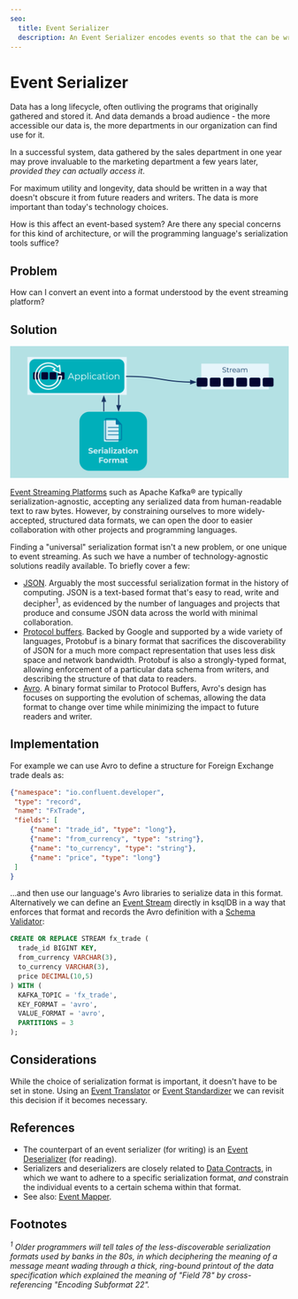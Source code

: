 ```yaml
---
seo:
  title: Event Serializer
  description: An Event Serializer encodes events so that the can be written to disk, transferred across the network, and generally preserved for future readers.
---
```


# Event Serializer

Data has a long lifecycle, often outliving the programs that
originally gathered and stored it. And data demands a broad
audience - the more accessible our data is, the more departments in
our organization can find use for it. 

In a successful system, data gathered by the sales department in one
year may prove invaluable to the marketing department a few years
later, _provided they can actually access it_.

For maximum utility and longevity, data should be written in a way
that doesn't obscure it from future readers and writers. The data is
more important than today's technology choices.

How is this affect an event-based system? Are there any special
concerns for this kind of architecture, or will the programming
language's serialization tools suffice?

## Problem

How can I convert an event into a format understood by the event streaming platform?

## Solution

![event serializer](../img/event-serializer.svg)

[Event Streaming
Platforms](../event-stream/event-streaming-platform.md) such as Apache
Kafka&reg; are typically serialization-agnostic, accepting any
serialized data from human-readable text to raw bytes. However, by
constraining ourselves to more widely-accepted, structured data
formats, we can open the door to easier collaboration with other
projects and programming languages.

Finding a "universal" serialization format isn't a new problem, or
one unique to event streaming. As such we have a number of
technology-agnostic solutions readily available. To briefly cover a
few:

* [JSON](https://www.json.org/). Arguably the most successful
  serialization format in the history of computing. JSON is a
  text-based format that's easy to read, write and
  decipher<sup>1</sup>, as evidenced by the number of languages and
  projects that produce and consume JSON data across the world with
  minimal collaboration.
* [Protocol
  buffers](https://developers.google.com/protocol-buffers). Backed by
  Google and supported by a wide variety of languages, Protobuf is a
  binary format that sacrifices the discoverability of JSON for a much
  more compact representation that uses less disk space and network
  bandwidth. Protobuf is also a strongly-typed format, allowing
  enforcement of a particular data schema from writers, and describing
  the structure of that data to readers.
* [Avro](https://avro.apache.org/). A binary format similar to
  Protocol Buffers, Avro's design has focuses on supporting the
  evolution of schemas, allowing the data format to change over time
  while minimizing the impact to future readers and writer.

## Implementation

For example we can use Avro to define a structure for Foreign Exchange
trade deals as:

```json
{"namespace": "io.confluent.developer",
 "type": "record",
 "name": "FxTrade",
 "fields": [
     {"name": "trade_id", "type": "long"},
     {"name": "from_currency", "type": "string"},
     {"name": "to_currency", "type": "string"},
     {"name": "price", "type": "long"}
 ]
}
```

...and then use our language's Avro libraries to serialize data in
this format. Alternatively we can define an [Event
Stream](../event-stream/event-stream.md) directly in ksqlDB in a way
that enforces that format and records the Avro definition with a [Schema Validator](../event-source/schema-validator.md):

```sql
CREATE OR REPLACE STREAM fx_trade (
  trade_id BIGINT KEY,
  from_currency VARCHAR(3),
  to_currency VARCHAR(3),
  price DECIMAL(10,5)
) WITH (
  KAFKA_TOPIC = 'fx_trade',
  KEY_FORMAT = 'avro',
  VALUE_FORMAT = 'avro',
  PARTITIONS = 3
);
```


## Considerations

While the choice of serialization format is important, it doesn't have
to be set in stone. Using an [Event
Translator](../event-processing/event-translator.md ) or [Event
Standardizer](./event-standardizer.md) we can revisit this decision if
it becomes necessary.

## References

* The counterpart of an event serializer (for writing) is an [Event Deserializer](./event-deserializer.md) (for reading).
* Serializers and deserializers are closely related to [Data
  Contracts](./data-contract.d), in which we want to adhere to a
  specific serialization format, _and_ constrain the individual events
  to a certain schema within that format.
* See also: [Event Mapper](../event-processing/event-mapper.md).

## Footnotes

_<sup>1</sup> Older programmers will tell tales of the
less-discoverable serialization formats used by banks in the 80s, in
which deciphering the meaning of a message meant wading through a
thick, ring-bound printout of the data specification which explained the
meaning of "Field 78" by cross-referencing "Encoding Subformat 22"._
